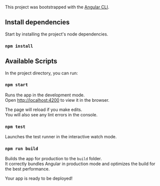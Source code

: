 This project was bootstrapped with the [Angular CLI](https://angular.io/cli).

## Install dependencies

Start by installing the project's node dependencies.

### `npm install`

## Available Scripts

In the project directory, you can run:

### `npm start`

Runs the app in the development mode.<br />
Open [http://localhost:4200](http://localhost:4200) to view it in the browser.

The page will reload if you make edits.<br />
You will also see any lint errors in the console.

### `npm test`

Launches the test runner in the interactive watch mode.<br />

### `npm run build`

Builds the app for production to the `build` folder.<br />
It correctly bundles Angular in production mode and optimizes the build for the best performance.

Your app is ready to be deployed!
